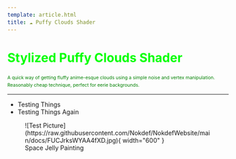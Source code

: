 ```yaml
---
template: article.html
title: ☁️ Puffy Clouds Shader
---
```


# <span style="color:lime">Stylized Puffy Clouds Shader</span>
<span style="font-size:.75em; color:green">A quick way of getting fluffy anime-esque clouds using a simple noise and vertex manipulation. Reasonably cheap technique, perfect for eerie backgrounds.</span>
___


* Testing Things
* Testing Things Again

<figure markdown>
![Test Picture](https://raw.githubusercontent.com/Nokdef/NokdefWebsite/main/docs/FUCJrksWYAA4fXD.jpg){ width="600" }
<figcaption> Space Jelly Painting</figcaption> </figure>